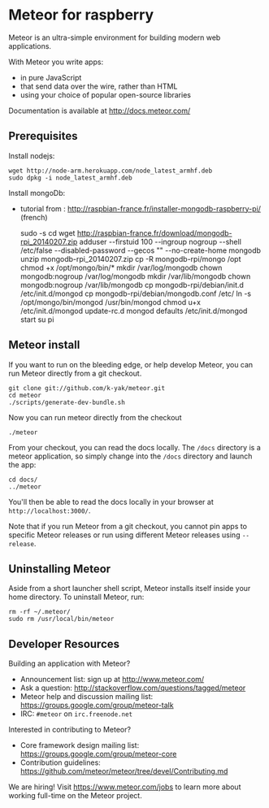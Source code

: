 # Meteor for raspberry

Meteor is an ultra-simple environment for building modern web
applications.

With Meteor you write apps:

* in pure JavaScript
* that send data over the wire, rather than HTML
* using your choice of popular open-source libraries

Documentation is available at http://docs.meteor.com/

## Prerequisites
Install nodejs:

    wget http://node-arm.herokuapp.com/node_latest_armhf.deb
    sudo dpkg -i node_latest_armhf.deb
    
Install mongoDb:

* tutorial from : http://raspbian-france.fr/installer-mongodb-raspberry-pi/ (french)


    sudo -s
    cd
    wget http://raspbian-france.fr/download/mongodb-rpi_20140207.zip
    adduser --firstuid 100 --ingroup nogroup --shell /etc/false --disabled-password --gecos "" --no-create-home mongodb
    unzip mongodb-rpi_20140207.zip
    cp -R mongodb-rpi/mongo /opt
    chmod +x /opt/mongo/bin/*
    mkdir /var/log/mongodb
    chown mongodb:nogroup /var/log/mongodb
    mkdir /var/lib/mongodb
    chown mongodb:nogroup /var/lib/mongodb
    cp mongodb-rpi/debian/init.d /etc/init.d/mongod
    cp mongodb-rpi/debian/mongodb.conf /etc/
    ln -s /opt/mongo/bin/mongod /usr/bin/mongod
    chmod u+x /etc/init.d/mongod
    update-rc.d mongod defaults /etc/init.d/mongod start
    su pi
    
## Meteor install

If you want to run on the bleeding edge, or help develop Meteor, you
can run Meteor directly from a git checkout.

    git clone git://github.com/k-yak/meteor.git
    cd meteor
    ./scripts/generate-dev-bundle.sh

Now you can run meteor directly from the checkout 

    ./meteor

From your checkout, you can read the docs locally. The `/docs` directory is a
meteor application, so simply change into the `/docs` directory and launch
the app:

    cd docs/
    ../meteor

You'll then be able to read the docs locally in your browser at
`http://localhost:3000/`.

Note that if you run Meteor from a git checkout, you cannot pin apps to specific
Meteor releases or run using different Meteor releases using `--release`.

## Uninstalling Meteor

Aside from a short launcher shell script, Meteor installs itself inside your
home directory. To uninstall Meteor, run:

    rm -rf ~/.meteor/
    sudo rm /usr/local/bin/meteor

## Developer Resources

Building an application with Meteor?

* Announcement list: sign up at http://www.meteor.com/
* Ask a question: http://stackoverflow.com/questions/tagged/meteor
* Meteor help and discussion mailing list: https://groups.google.com/group/meteor-talk
* IRC: `#meteor` on `irc.freenode.net`

Interested in contributing to Meteor?

* Core framework design mailing list: https://groups.google.com/group/meteor-core
* Contribution guidelines: https://github.com/meteor/meteor/tree/devel/Contributing.md

We are hiring!  Visit https://www.meteor.com/jobs to
learn more about working full-time on the Meteor project.
